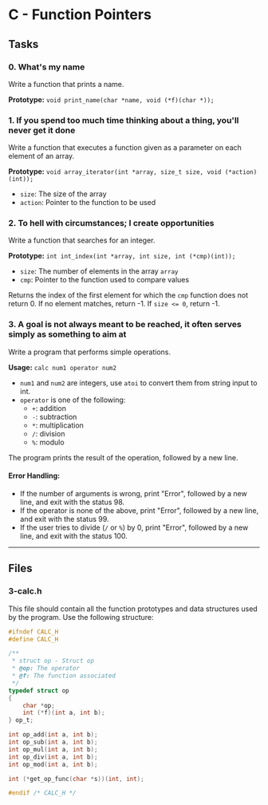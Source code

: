 # C - Function Pointers

## Tasks

### 0. What's my name

Write a function that prints a name.

**Prototype:** `void print_name(char *name, void (*f)(char *));`

### 1. If you spend too much time thinking about a thing, you'll never get it done

Write a function that executes a function given as a parameter on each element of an array.

**Prototype:** `void array_iterator(int *array, size_t size, void (*action)(int));`

- `size`: The size of the array
- `action`: Pointer to the function to be used

### 2. To hell with circumstances; I create opportunities

Write a function that searches for an integer.

**Prototype:** `int int_index(int *array, int size, int (*cmp)(int));`

- `size`: The number of elements in the array `array`
- `cmp`: Pointer to the function used to compare values

Returns the index of the first element for which the `cmp` function does not return 0. If no element matches, return -1. If `size <= 0`, return -1.

### 3. A goal is not always meant to be reached, it often serves simply as something to aim at

Write a program that performs simple operations.

**Usage:** `calc num1 operator num2`

- `num1` and `num2` are integers, use `atoi` to convert them from string input to int.
- `operator` is one of the following:
  - `+`: addition
  - `-`: subtraction
  - `*`: multiplication
  - `/`: division
  - `%`: modulo

The program prints the result of the operation, followed by a new line.

#### Error Handling:

- If the number of arguments is wrong, print "Error", followed by a new line, and exit with the status 98.
- If the operator is none of the above, print "Error", followed by a new line, and exit with the status 99.
- If the user tries to divide (`/` or `%`) by 0, print "Error", followed by a new line, and exit with the status 100.

---

## Files

### 3-calc.h

This file should contain all the function prototypes and data structures used by the program. Use the following structure:

```c
#ifndef CALC_H
#define CALC_H

/**
 * struct op - Struct op
 * @op: The operator
 * @f: The function associated
 */
typedef struct op
{
    char *op;
    int (*f)(int a, int b);
} op_t;

int op_add(int a, int b);
int op_sub(int a, int b);
int op_mul(int a, int b);
int op_div(int a, int b);
int op_mod(int a, int b);

int (*get_op_func(char *s))(int, int);

#endif /* CALC_H */
